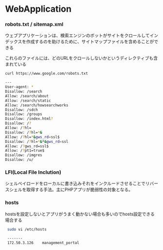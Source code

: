 # WebApplication

### robots.txt / sitemap.xml

ウェブアプリケーションは、検索エンジンのボットがサイトをクロールしてインデックスを作成するのを助けるために、サイトマップファイルを含めることができる

これらのファイルには、どのURLをクロールしないかというディレクティブも含まれている

```bash
curl https://www.google.com/robots.txt

---
User-agent: *
Disallow: /search
Allow: /search/about
Allow: /search/static
Allow: /search/howsearchworks
Disallow: /sdch
Disallow: /groups
Disallow: /index.html?
Disallow: /?
Allow: /?hl=
Disallow: /?hl=*&
Allow: /?hl=*&gws_rd=ssl$
Disallow: /?hl=*&*&gws_rd=ssl
Allow: /?gws_rd=ssl$
Allow: /?pt1=true$
Disallow: /imgres
Disallow: /u/
```



### LFI(Local File Inclution)

シェルペイロードをローカルに書き込みそれをインクルードさせることでリバースシェルを取得する手法。主にPHPアプリが脆弱性の対象となる。



### hosts

hostsを設定しないとアプリがうまく動かない場合も多いのでhosts設定できる場合する

```bash
 sudo vi /etc/hosts
 
 -------
 172.50.3.126    management_portal
```

